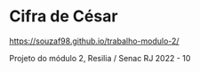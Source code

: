 # Cifra de César
https://souzaf98.github.io/trabalho-modulo-2/

Projeto do módulo 2, Resilia / Senac RJ 2022 - 10
